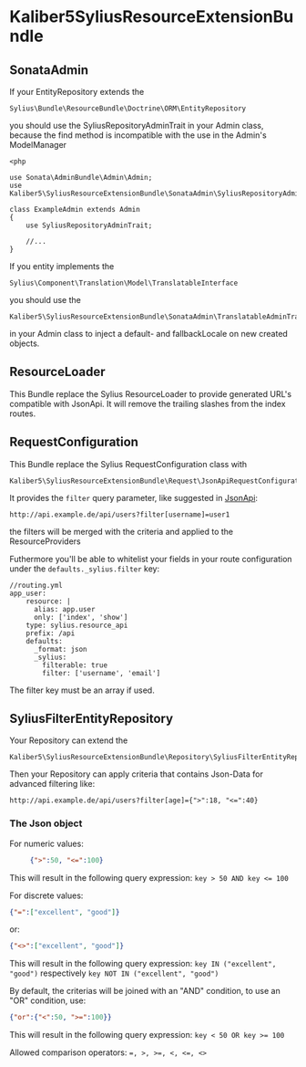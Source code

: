 Kaliber5SyliusResourceExtensionBundle
=====================================

SonataAdmin
-----------

If your EntityRepository extends the

    Sylius\Bundle\ResourceBundle\Doctrine\ORM\EntityRepository

you should use the SyliusRepositoryAdminTrait in your Admin class, because the find method is incompatible with the use in the Admin's ModelManager

    <php
    
    use Sonata\AdminBundle\Admin\Admin;
    use Kaliber5\SyliusResourceExtensionBundle\SonataAdmin\SyliusRepositoryAdminTrait;
    
    class ExampleAdmin extends Admin
    {
        use SyliusRepositoryAdminTrait;
        
        //...   
    }


If you entity implements the

    Sylius\Component\Translation\Model\TranslatableInterface
     
you should use the 

    Kaliber5\SyliusResourceExtensionBundle\SonataAdmin\TranslatableAdminTrait
    
in your Admin class to inject a default- and fallbackLocale on new created objects.


ResourceLoader
--------------

This Bundle replace the Sylius ResourceLoader to provide generated URL's compatible with JsonApi. It will remove the trailing slashes from the index routes. 


RequestConfiguration
--------------------

This Bundle replace the Sylius RequestConfiguration class with 

    Kaliber5\SyliusResourceExtensionBundle\Request\JsonApiRequestConfiguration

It provides the `filter` query parameter, like suggested in [JsonApi](http://jsonapi.org/format/#fetching-filtering):

    http://api.example.de/api/users?filter[username]=user1

the filters will be merged with the criteria and applied to the ResourceProviders

Futhermore you'll be able to whitelist your fields in your route configuration under the `defaults._sylius.filter` key:

    //routing.yml
    app_user:
        resource: |
          alias: app.user
          only: ['index', 'show']
        type: sylius.resource_api
        prefix: /api
        defaults:
          _format: json
          _sylius:
            filterable: true
            filter: ['username', 'email']
    
    
The filter key must be an array if used.


SyliusFilterEntityRepository
----------------------------

Your Repository can extend the

    Kaliber5\SyliusResourceExtensionBundle\Repository\SyliusFilterEntityRepository

Then your Repository can apply criteria that contains Json-Data for advanced filtering like:

    http://api.example.de/api/users?filter[age]={">":18, "<=":40}

### The Json object

For numeric values:
```json
     {">":50, "<=":100}
```
This will result in the following query expression: `key > 50 AND key <= 100`

For discrete values:
```json
{"=":["excellent", "good"]}
```
or:
```json
{"<>":["excellent", "good"]}
```
This will result in the following query expression: `key IN ("excellent", "good")`
respectively `key NOT IN ("excellent", "good")`

By default, the criterias will be joined with an "AND" condition, to use an
"OR" condition, use:
```json
{"or":{"<":50, ">=":100}}
```

This will result in the following query expression: `key < 50 OR key >= 100`

Allowed comparison operators: `=, >, >=, <, <=, <>`